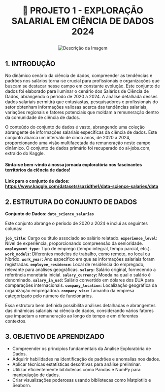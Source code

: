 # <p align="center"><b>📂 PROJETO 1 - EXPLORAÇÃO SALARIAL EM CIÊNCIA DE DADOS 2024</b></p>

<p align="center">
  <img src="https://i0.wp.com/www.hrreview.co.uk/app/uploads/salary-increase-900px-16x9.jpg?fit=900%2C507&ssl=1" alt="Descrição da Imagem">
</p>


## 1. INTRODUÇÃO

No dinâmico cenário da ciência de dados, compreender as tendências e padrões nos salários torna-se crucial para profissionais e organizações que buscam se destacar nesse campo em constante evolução. Este conjunto de dados foi elaborado para iluminar o cenário dos Salários de Ciência de Dados, abrangendo o período de 2020 a 2024. A análise detalhada desses dados salariais permitirá que entusiastas, pesquisadores e profissionais do setor obtenham informações valiosas acerca das tendências salariais, variações regionais e fatores potenciais que moldam a remuneração dentro da comunidade de ciência de dados.

O conteúdo do conjunto de dados é vasto, abrangendo uma coleção abrangente de informações salariais específicas da ciência de dados. Este conjunto abarca um intervalo de cinco anos, de 2020 a 2024, proporcionando uma visão multifacetada da remuneração neste campo dinâmico. O conjunto de dados primário foi recuperado do ai-jobs.com, extraido do Kaggle.

#### Sinta-se bem-vindo à nossa jornada exploratória nos fascinantes territórios da ciência de dados! 

#### Link para o conjunto de dados: https://www.kaggle.com/datasets/sazidthe1/data-science-salaries/data

## 2. ESTRUTURA DO CONJUNTO DE DADOS

**Conjunto de Dados: `data_science_salaries`**

Este conjunto abrange o período de 2020 a 2024 e inclui as seguintes colunas:

**`job_title`:** Cargo ou título associado ao salário relatado.
**`experience_level`:** Nível de experiência, proporcionando compreensão da senioridade.
**`employment_type`:** Tipo de emprego (tempo integral, tempo parcial, etc.).
**`work_models`:** Diferentes modelos de trabalho, como remoto, no local ou híbrido.
**`work_year`:** Ano específico em que as informações salariais foram registradas.
**`employee_residence`:** Local de residência do empregado, relevante para análises geográficas.
**`salary`:** Salário original, fornecendo a referência monetária inicial.
**`salary_currency`:** Moeda na qual o salário é denominado.
**`salary_in_usd`:** Salário convertido em dólares dos EUA para comparações internacionais.
**`company_location`:** Localização geográfica da organização empregadora.
**`company_size`:** Tamanho da empresa categorizado pelo número de funcionários.

Essa estrutura bem definida possibilita análises detalhadas e abrangentes das dinâmicas salariais na ciência de dados, considerando vários fatores que impactam a remuneração ao longo do tempo e em diferentes contextos.

## 3. OBJETIVO DE APRENDIZADO

- Compreender os princípios fundamentais da Análise Exploratória de Dados.
- Adquirir habilidades na identificação de padrões e anomalias nos dados.
- Aplicar técnicas estatísticas descritivas para análise preliminar.
- Utilizar eficientemente bibliotecas como Pandas e NumPy para manipulação de dados.
- Criar visualizações poderosas usando bibliotecas como Matplotlib e Seaborn.











